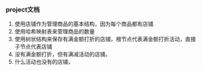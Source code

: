 ### project文档

1. 使用店铺作为管理商品的基本结构，因为每个商品都有店铺
2. 使用哈希映射表来管理商品的数量
3. 使用树状结构来保存有满金额打折的店铺，根节点代表满金额打折活动，直接子节点代表店铺
4. 没有满金额打折，但有满减活动的店铺，
5. 什么活动也没有的店铺，



